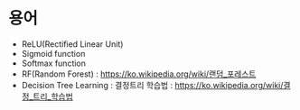 # 용어

* ReLU(Rectified Linear Unit)
* Sigmoid function
* Softmax function
* RF(Random Forest) : https://ko.wikipedia.org/wiki/랜덤_포레스트
* Decision Tree Learning : 결정트리 학습법 : https://ko.wikipedia.org/wiki/결정_트리_학습법

